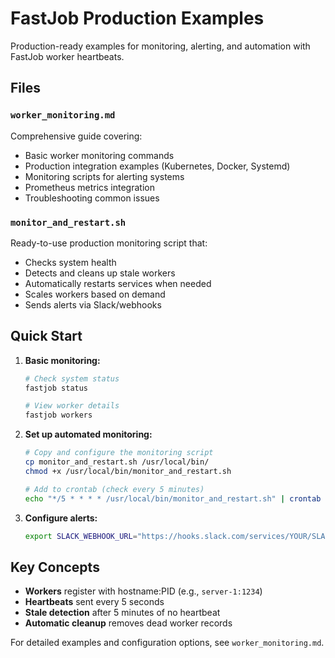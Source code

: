 # FastJob Production Examples

Production-ready examples for monitoring, alerting, and automation with FastJob worker heartbeats.

## Files

### `worker_monitoring.md`
Comprehensive guide covering:
- Basic worker monitoring commands
- Production integration examples (Kubernetes, Docker, Systemd)
- Monitoring scripts for alerting systems
- Prometheus metrics integration
- Troubleshooting common issues

### `monitor_and_restart.sh`
Ready-to-use production monitoring script that:
- Checks system health
- Detects and cleans up stale workers
- Automatically restarts services when needed
- Scales workers based on demand
- Sends alerts via Slack/webhooks

## Quick Start

1. **Basic monitoring:**
   ```bash
   # Check system status
   fastjob status
   
   # View worker details
   fastjob workers
   ```

2. **Set up automated monitoring:**
   ```bash
   # Copy and configure the monitoring script
   cp monitor_and_restart.sh /usr/local/bin/
   chmod +x /usr/local/bin/monitor_and_restart.sh
   
   # Add to crontab (check every 5 minutes)
   echo "*/5 * * * * /usr/local/bin/monitor_and_restart.sh" | crontab -
   ```

3. **Configure alerts:**
   ```bash
   export SLACK_WEBHOOK_URL="https://hooks.slack.com/services/YOUR/SLACK/WEBHOOK"
   ```

## Key Concepts

- **Workers** register with hostname:PID (e.g., `server-1:1234`)
- **Heartbeats** sent every 5 seconds
- **Stale detection** after 5 minutes of no heartbeat
- **Automatic cleanup** removes dead worker records

For detailed examples and configuration options, see `worker_monitoring.md`.